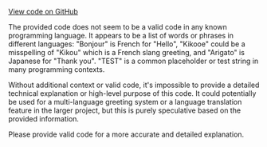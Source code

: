 [View code on GitHub](https://github.com/LaGuerrePiece/moonolith/blob/master/server/liste.txt)

The provided code does not seem to be a valid code in any known programming language. It appears to be a list of words or phrases in different languages: "Bonjour" is French for "Hello", "Kikooe" could be a misspelling of "Kikou" which is a French slang greeting, and "Arigato" is Japanese for "Thank you". "TEST" is a common placeholder or test string in many programming contexts.

Without additional context or valid code, it's impossible to provide a detailed technical explanation or high-level purpose of this code. It could potentially be used for a multi-language greeting system or a language translation feature in the larger project, but this is purely speculative based on the provided information.

Please provide valid code for a more accurate and detailed explanation.
